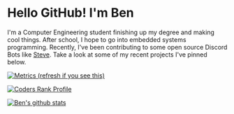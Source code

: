 # Hello GitHub! I'm Ben
I'm a Computer Engineering student finishing up my degree and making cool things. After school, I hope to go into embedded systems programming. Recently, I've been contributing to some open source Discord Bots like [Steve](https://github.com/tuataria/steve). Take a look at some of my recent projects I've pinned below.

[![Metrics (refresh if you see this)](https://metrics.lecoq.io/bensegal855?template=classic&repositories.forks=true&repositories.affiliations=collaborator&activity=1&isocalendar=1&isocalendar.duration=half-year&activity.limit=5&activity.days=14&activity.filter=all&activity.visibility=all&activity.timestamps=false&config.timezone=America%2FNew_York)](https://github.com/BenSegal855)


[![Coders Rank Profile](https://cr-ss-service.azurewebsites.net/api/ScreenShot?widget=summary&username=bensegal855&badges=&show-avatar=true&width=250&style=--bg-color:%23111;--header-bg-color:%23000;--badge-bg-color:%23333;--badge-text-color:%23fff;--border-radius:10px)](https://profile.codersrank.io/user/bensegal855/)

[![Ben's github stats](https://github-readme-stats.vercel.app/api?username=BenSegal855&show_icons=true&theme=dark)](https://github.com/BenSegal855)

<!--
[![Ben's github stats](https://github-readme-stats.vercel.app/api?username=BenSegal855&show_icons=true&theme=tokyonight)](https://github.com/BenSegal855)
[![UD CIS Discord Bot](https://github-readme-stats.vercel.app/api/pin/?username=ud-cis-discord&repo=SageV2&theme=tokyonight)](https://github.com/ud-cis-discord/sagev2)
[![Steve](https://github-readme-stats.vercel.app/api/pin/?username=BenSegal855&repo=Steve&theme=tokyonight)](https://github.com/BenSegal855/steve)
[![Powercord Backend](https://github-readme-stats.vercel.app/api/pin/?username=BenSegal855&repo=powercord-backend&theme=tokyonight)](https://github.com/BenSegal855/powercord-backend)
[![Apple Health Data Parser](https://github-readme-stats.vercel.app/api/pin/?username=BenSegal855&repo=Apple-Health-data-parser&theme=tokyonight)](https://github.com/BenSegal855/Apple-Health-data-parser)
Signing check!!
-->
